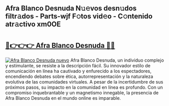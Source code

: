 ## Afra Blanco Desnuda N𝚞𝚎vos desn𝚞dos filtr𝚊dos - Parts-wjf F𝚘tos vid𝚎o - C𝚘ntenido atr𝚊ctivo xm0OE

# <h2><a href="http://mbddkbj.tromn.icu/?c=Afra+Blanco+Desnuda">🔗👉👉👉 Afra Blanco Desnuda 🔗🔗</a></h2>

[![Afra Blanco Desnuda nuevo](https://i.imgur.com/pEAQMta.gif)](http://mbddkbj.tromn.icu/?c=Afra+Blanco+Desnuda)
Afra Blanco Desnuda, un individuo complejo y estimulante, se resiste a la descripción fácil. Su innovador estilo de comunicación en línea ha cautivado y enfurecido a los espectadores, encendiendo debates sobre ética, autorrepresentación y la naturaleza evolutiva de las comunidades virtuales. A pesar de la incertidumbre de sus próximos pasos, su impacto en la comunidad en línea es profundo. Con un compromiso inquebrantable y un magnetismo innegable, la presencia de Afra Blanco Desnuda en el mundo online es imparable.
